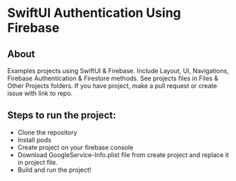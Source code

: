 # SwiftUI Authentication Using Firebase

## About

Examples projects using SwiftUI & Firebase.
Include Layout, UI, Navigations, Firebase Authentication & Firestore methods. See projects files in Files & Other Projects folders. If you have project, make a pull request or create issue with link to repo.


## Steps to run the project:
* Clone the repository
* Install pods
* Create project on your firebase console
* Download GoogleService-Info.plist file from create project and replace it in project file.
* Build and run the project!
